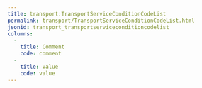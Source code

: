```yaml
---
title: transport:TransportServiceConditionCodeList
permalink: transport/TransportServiceConditionCodeList.html
jsonid: transport_transportserviceconditioncodelist
columns:
  - 
    title: Comment
    code: comment
  - 
    title: Value
    code: value
---
```

